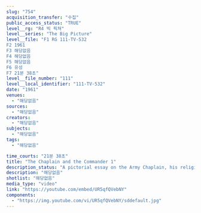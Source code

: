 ```yaml
---
slug: "754"
acquisition_transfer: "수집"
public_access_status: "TRUE"
level__rg: "R4 빅 픽쳐"
level__series: "The Big Picture"
level__file: "F1 RG 111-TV-532
F2 1961
F3 해당없음
F4 해당없음
F5 해당없음
F6 유성
F7 21분 38초"
level__file_number: "111"
level__local_identifier: "111-TV-532"
date: "1961"
venues: 
  - "해당없음"
sources: 
  - "해당없음"
creators: 
  - "해당없음"
subjects: 
  - "해당없음"
tags: 
  - "해당없음"

time_courts: "21분 38초"
title: "The Chaplain and the Commander 1"
description_status: "A pictorial essay on the Army Chaplain, his religious services, pastoral activities and duties as a staff officer."
description: "해당없음"
shotlist: "해당없음"
media_type: "video"
link: "https://youtube.com/embed/UR5qfQVebNY"
components: 
  - "https://img.youtube.com/vi/UR5qfQVebNY/sddefault.jpg"
---
```

